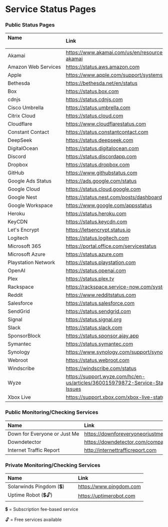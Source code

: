 # Service Status Pages

### Public Status Pages

| Name                                       | Link
|:------------------------------|:------------------------------------------------------------|
| Akamai                        | <https://www.akamai.com/us/en/resources/visualizing-akamai> |
| Amazon Web Services           | <https://status.aws.amazon.com>                             |
| Apple                         | <https://www.apple.com/support/systemstatus>                |
| Bethesda                      | <https://bethesda.net/en/status>                            |
| Box                           | <https://status.box.com>                                    |
| cdnjs                         | <https://status.cdnjs.com>                                  |
| Cisco Umbrella                | <https://status.umbrella.com>                               |
| Citrix Cloud                  | <https://status.cloud.com>                                  |
| Cloudflare                    | <https://www.cloudflarestatus.com>                          |
| Constant Contact              | <https://status.constantcontact.com>                        |
| DeepSeek                      | <https://status.deepseek.com>                               |
| DigitalOcean                  | <https://status.digitalocean.com>                           |
| Discord                       | <https://status.discordapp.com>                             |
| Dropbox                       | <https://status.dropbox.com>                                |
| GitHub                        | <https://www.githubstatus.com>                              |
| Google Ads Status             | <https://ads.google.com/status>                             |
| Google Cloud                  | <https://status.cloud.google.com>                           |
| Google Nest                   | <https://status.nest.com/posts/dashboard>                   |
| Google Workspace              | <https://www.google.com/appsstatus>                         |
| Heroku                        | <https://status.heroku.com>                                 |
| KeyCDN                        | <https://status.keycdn.com>                                 |
| Let's Encrypt                 | <https://letsencrypt.status.io>                             |
| Logitech                      | <https://status.logitech.com>                               |
| Microsoft 365                 | <https://portal.office.com/servicestatus>                   |
| Microsoft Azure               | <https://status.azure.com>                                  |
| Playstation Network           | <https://status.playstation.com>                            |
| OpenAI                        | <https://status.openai.com>                                 |
| Plex                          | <https://status.plex.tv>                                    |
| Rackspace                     | <https://rackspace.service-now.com/system_status>           |
| Reddit                        | <https://www.redditstatus.com>                              |
| Salesforce                    | <https://status.salesforce.com>                             |
| SendGrid                      | <https://status.sendgrid.com>                               |
| Signal                        | <https://status.signal.org>                                 |
| Slack                         | <https://status.slack.com>                                  |
| SponsorBlock                  | <https://status.sponsor.ajay.app>                           |
| Symantec                      | <https://status.symantec.com>                               |
| Synology                      | <https://www.synology.com/support/synology_service>         |
| Webroot                       | <https://status.webroot.com>                                |
| Windscribe                    | <https://windscribe.com/status>                             |
| Wyze                          | <https://support.wyze.com/hc/en-us/articles/360015979872-Service-Status-Known-Issues> |
| Xbox Live                     | <https://support.xbox.com/xbox-live-status>                 |

### Public Monitoring/Checking Services

| Name                                       | Link
|:------------------------------|:------------------------------------------------------------|
| Down for Everyone or Just Me  | <https://downforeveryoneorjustme.com>                       |
| Downdetector                  | <https://downdetector.com/companies>                        |
| Internet Traffic Report       | <http://internettrafficreport.com>                          |

### Private Monitoring/Checking Services

| Name                                       | Link
|:------------------------------|:------------------------------------------------------------|
| Solarwinds Pingdom (💲)      | <https://www.pingdom.com>                                   |
| Uptime Robot (💲🔓)          | <https://uptimerobot.com>                                   |

💲 = Subscription fee-based service

🔓 = Free services available
